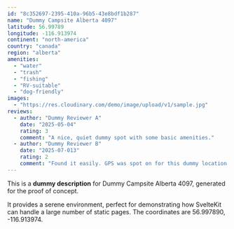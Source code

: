 ```yaml
---
id: "8c352697-2395-410a-96b5-43e8bdf1b287"
name: "Dummy Campsite Alberta 4097"
latitude: 56.99789
longitude: -116.913974
continent: "north-america"
country: "canada"
region: "alberta"
amenities:
  - "water"
  - "trash"
  - "fishing"
  - "RV-suitable"
  - "dog-friendly"
images:
  - "https://res.cloudinary.com/demo/image/upload/v1/sample.jpg"
reviews:
  - author: "Dummy Reviewer A"
    date: "2025-05-04"
    rating: 3
    comment: "A nice, quiet dummy spot with some basic amenities."
  - author: "Dummy Reviewer B"
    date: "2025-07-013"
    rating: 2
    comment: "Found it easily. GPS was spot on for this dummy location."
---
```


This is a **dummy description** for Dummy Campsite Alberta 4097, generated for the proof of concept.

It provides a serene environment, perfect for demonstrating how SvelteKit can handle a large number of static pages. The coordinates are 56.997890, -116.913974.
